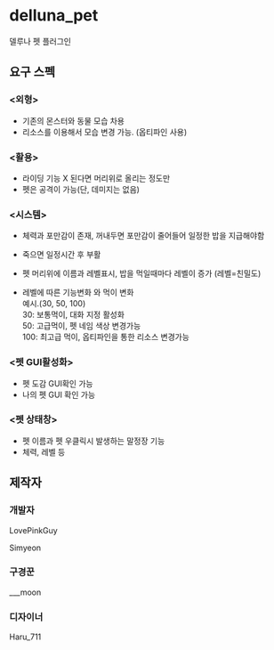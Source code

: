 # delluna_pet
델루나 펫 플러그인

## 요구 스펙

### <외형>
* 기존의 몬스터와 동물 모습 차용
* 리소스를 이용해서 모습 변경 가능. (옵티파인 사용)

### <활용>
* 라이딩 기능 X 된다면 머리위로 올리는 정도만
* 펫은 공격이 가능(단, 데미지는 없음)

### <시스템>
* 체력과 포만감이 존재, 꺼내두면 포만감이 줄어들어 일정한 밥을 지급해야함
* 죽으면 일정시간 후 부활
* 펫 머리위에 이름과 레벨표시, 밥을 먹일때마다 레벨이 증가 (레벨=친밀도)

* 레벨에 따른 기능변화 와 먹이 변화<br/>
예시.(30, 50, 100)<br/>
30: 보통먹이, 대화 지정 활성화<br/>
50: 고급먹이, 펫 네임 색상 변경가능<br/>
100: 최고급 먹이, 옵티파인을 통한 리소스 변경가능

### <펫 GUI활성화>
* 펫 도감 GUI확인 가능
* 나의 펫 GUI 확인 가능

### <펫 상태창>
* 펫 이름과 펫 우클릭시 발생하는 말정장 기능
* 체력, 레벨 등

## 제작자
### 개발자
LovePinkGuy

Simyeon

### 구경꾼
___moon

### 디자이너
Haru_711
